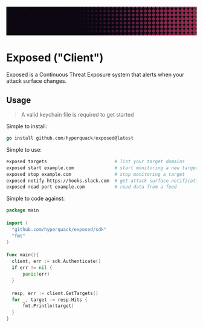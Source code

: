 ![Banner](assets/banner.png)

# Exposed ("Client")

Exposed is a Continuous Threat Exposure system that alerts when your attack surface changes.

## Usage

> A valid keychain file is required to get started

Simple to install:

```go
go install github.com/hyperquack/exposed@latest
```

Simple to use:

```zsh
exposed targets                         # list your target domains
exposed start example.com               # start monitoring a new target
exposed stop example.com                # stop monitoring a target
exposed notify https://hooks.slack.com  # get attack surface notifications 
exposed read port example.com           # read data from a feed
```

Simple to code against:

```go
package main

import (
  "github.com/hyperquack/exposed/sdk"
  "fmt"
)

func main(){
  client, err := sdk.Authenticate()
  if err != nil {
      panic(err)
  }

  resp, err := client.GetTargets()
  for _, target := resp.Hits {
      fmt.Println(target)
  }
}
```

